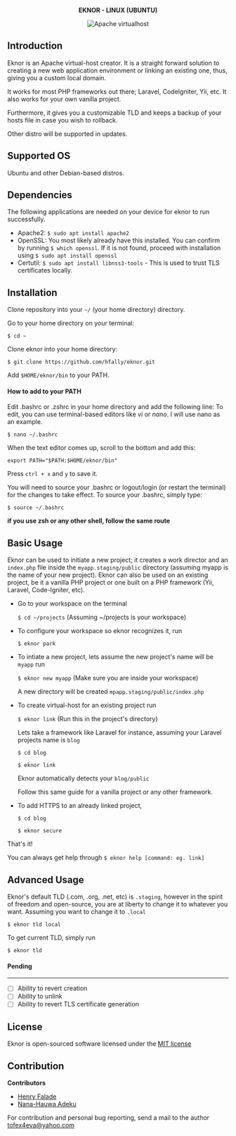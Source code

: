 <p align="center">
    <strong>
        EKNOR - LINUX (UBUNTU)
    </strong>
</p>

<p align="center">
    <img src="https://img.shields.io/badge/Apache-Virtualhost-red.svg" alt="Apache virtualhost">
</p>


## Introduction
Eknor is an Apache virtual-host creator. It is a straight forward solution to creating a new web application 
environment or linking an existing one, thus, giving you a custom local domain.

It works for most PHP frameworks out there; Laravel, CodeIgniter, Yii, etc. It also works for your own 
vanilla project.

Furthermore, it gives you a customizable TLD and keeps a backup of your hosts file in case you wish to rollback.

Other distro will be supported in updates.

## Supported OS
Ubuntu and other Debian-based distros.

## Dependencies
The following applications are needed on your device for eknor to run successfully.

- Apache2: `$ sudo apt install apache2`
- OpenSSL: You most likely already have this installed. You can confirm by running `$ which openssl`. If it is not found, proceed with installation using `$ sudo apt install openssl` 
- Certutil: `$ sudo apt install libnss3-tools` - This is used to trust TLS certificates locally.

## Installation
Clone repository into your `~/` (your home directory) directory.

Go to your home directory on your terminal:

`$ cd ~`

Clone eknor into your home directory:

`$ git clone https://github.com/hfally/eknor.git`

Add `$HOME/eknor/bin` to your PATH.

#### How to add to your PATH
Edit .bashrc or .zshrc in your home directory and add the following line:
To edit, you can use terminal-based editors like *vi* or *nano*. I will use nano as an example.

`$ nano ~/.bashrc`

When the text editor comes up, scroll to the bottom and add this: 

`export PATH="$PATH:$HOME/eknor/bin"`

Press `ctrl + x` and `y` to save it.

You will need to source your .bashrc or logout/login (or restart the terminal) for the changes to take effect. To source your .bashrc, simply type:

`$ source ~/.bashrc`

**if you use zsh or any other shell, follow the same route**

## Basic Usage
Eknor can be used to initiate a new project; it creates a work director and an `index.php` file inside the `myapp.staging/public` directory (assuming myapp is the name of your new project). Eknor can also be used on an existing project, be it a vanilla PHP project or one built on a PHP framework (Yii, Laravel, Code-Igniter, etc).

* Go to your workspace on the terminal

    `$ cd ~/projects` (Assuming ~/projects is your workspace)

* To configure your workspace so eknor recognizes it, run

    `$ eknor park`

* To intiate a new project, lets assume the new project's name will be `myapp` run

    `$ eknor new myapp` (Make sure you are inside your workspace)

    A new directory will be created `mpapp.staging/public/index.php`

* To create virtual-host for an existing project run

    `$ eknor link` (Run this in the project's directory)

    Lets take a framework like Laravel for instance, assuming your Laravel projects name is `blog`

    `$ cd blog`

    `$ eknor link`

    Eknor automatically detects your `blog/public`

    Follow this same guide for a vanilla project or any other framework.

* To add HTTPS to an already linked project,

	`$ cd blog`
	
	`$ eknor secure` 

That's it!

You can always get help through `$ eknor help [command: eg. link]`

## Advanced Usage

Eknor's default TLD (.com, .org, .net, etc) is `.staging`, however in the spirit of freedom and open-source, you are at liberty to change it to whatever you want. Assuming you want to change it to `.local`


`$ eknor tld local`

To get current TLD, simply run

`$ eknor tld`

#### Pending ####
----
- [ ] Ability to revert creation 
- [ ] Ability to unlink
- [ ] Ability to revert TLS certificate generation 

## License

Eknor is open-sourced software licensed under the [MIT license](http://opensource.org/licenses/MIT)

## Contribution
**Contributors**

- [Henry Falade](https://github.com/hfally)
- [Nana-Hauwa Adeku](https://github.com/nanahawau)

For contribution and personal bug reporting, send a mail to the author <a href='mailto:tofex4eva@yahoo.com'>tofex4eva@yahoo.com</a>
